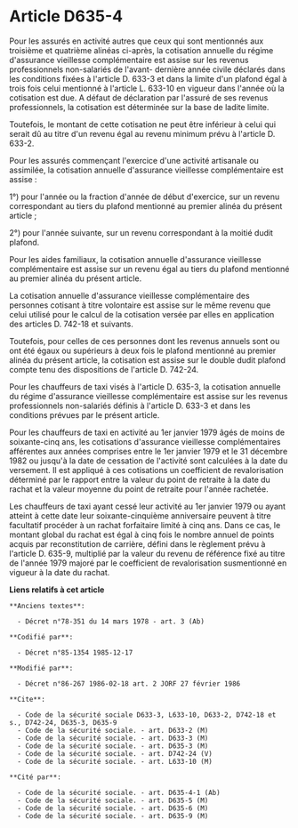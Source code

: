 # Article D635-4

Pour les assurés en activité autres que ceux qui sont mentionnés aux troisième et quatrième alinéas ci-après, la cotisation
annuelle du régime d'assurance vieillesse complémentaire est assise sur les revenus professionnels non-salariés de l'avant-
dernière année civile déclarés dans les conditions fixées à l'article D. 633-3 et dans la limite d'un plafond égal à trois
fois celui mentionné à l'article L. 633-10 en vigueur dans l'année où la cotisation est due. A défaut de déclaration par
l'assuré de ses revenus professionnels, la cotisation est déterminée sur la base de ladite limite. 

Toutefois, le montant de cette cotisation ne peut être inférieur à celui qui serait dû au titre d'un revenu égal au revenu
minimum prévu à l'article D. 633-2. 

Pour les assurés commençant l'exercice d'une activité artisanale ou assimilée, la cotisation annuelle d'assurance vieillesse
complémentaire est assise   : 

1°) pour l'année ou la fraction d'année de début d'exercice, sur un revenu correspondant au tiers du plafond mentionné au
premier alinéa du présent article ; 

2°) pour l'année suivante, sur un revenu correspondant à la moitié dudit plafond. 

Pour les aides familiaux, la cotisation annuelle d'assurance vieillesse complémentaire est assise sur un revenu égal au tiers
du plafond mentionné au premier alinéa du présent article. 

La cotisation annuelle d'assurance vieillesse complémentaire des personnes cotisant à titre volontaire est assise sur le même
revenu que celui utilisé pour le calcul de la cotisation versée par elles en application des articles D. 742-18 et suivants. 

Toutefois, pour celles de ces personnes dont les revenus annuels sont ou ont été égaux ou supérieurs à deux fois le plafond
mentionné au premier alinéa du présent article, la cotisation est assise sur le double dudit plafond compte tenu des
dispositions de l'article D. 742-24. 

Pour les chauffeurs de taxi visés à l'article D. 635-3, la cotisation annuelle du régime d'assurance vieillesse
complémentaire est assise sur les revenus professionnels non-salariés définis à l'article D. 633-3 et dans les conditions
prévues par le présent article. 

Pour les chauffeurs de taxi en activité au 1er janvier 1979 âgés de moins de soixante-cinq ans, les cotisations d'assurance
vieillesse complémentaires afférentes aux années comprises entre le 1er janvier 1979 et le 31 décembre 1982 ou jusqu'à la
date de cessation de l'activité sont calculées à la date du versement. Il est appliqué à ces cotisations un coefficient de
revalorisation déterminé par le rapport entre la valeur du point de retraite à la date du rachat et la valeur moyenne du
point de retraite pour l'année rachetée. 

Les chauffeurs de taxi ayant cessé leur activité au 1er janvier 1979 ou ayant atteint à cette date leur soixante-cinquième
anniversaire peuvent à titre facultatif procéder à un rachat forfaitaire limité à cinq ans. Dans ce cas, le montant global du
rachat est égal à cinq fois le nombre annuel de points acquis par reconstitution de carrière, défini dans le règlement prévu
à l'article D. 635-9, multiplié par la valeur du revenu de référence fixé au titre de l'année 1979 majoré par le coefficient
de revalorisation susmentionné en vigueur à la date du rachat.

**Liens relatifs à cet article**

	**Anciens textes**:

	  - Décret n°78-351 du 14 mars 1978 - art. 3 (Ab)

	**Codifié par**:

	  - Décret n°85-1354 1985-12-17

	**Modifié par**:

	  - Décret n°86-267 1986-02-18 art. 2 JORF 27 février 1986

	**Cite**:

	  - Code de la sécurité sociale D633-3, L633-10, D633-2, D742-18 et s., D742-24, D635-3, D635-9
	  - Code de la sécurité sociale. - art. D633-2 (M)
	  - Code de la sécurité sociale. - art. D633-3 (M)
	  - Code de la sécurité sociale. - art. D635-3 (M)
	  - Code de la sécurité sociale. - art. D742-24 (V)
	  - Code de la sécurité sociale. - art. L633-10 (M)

	**Cité par**:

	  - Code de la sécurité sociale. - art. D635-4-1 (Ab)
	  - Code de la sécurité sociale. - art. D635-5 (M)
	  - Code de la sécurité sociale. - art. D635-6 (M)
	  - Code de la sécurité sociale. - art. D635-9 (M)
